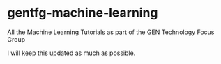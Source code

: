 # gentfg-machine-learning
All the Machine Learning Tutorials as part of the GEN Technology Focus Group

I will keep this updated as much as possible. 

